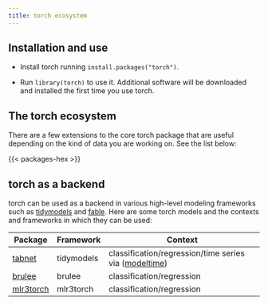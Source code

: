 ```yaml
---
title: torch ecosystem
---
```


## Installation and use

-   Install torch running `install.packages("torch")`.

-   Run `library(torch)` to use it. Additional software will be downloaded and installed the first time you use torch.

## The torch ecosystem

There are a few extensions to the core torch package that are useful depending on the kind of data you are working on. See the list below:

{{< packages-hex >}}

## torch as a backend

torch can be used as a backend in various high-level modeling frameworks such as [tidymodels](http://tidymodels.org) and [fable](https://fable.tidyverts.org/). Here are some torch models and the contexts and frameworks in which they can be used:

| Package                                     | Framework  | Context                                                                                                |
|---------------------------------------------|------------|--------------------------------------------------------------------------------------------------------|
| [tabnet](https://github.com/mlverse/tabnet) | tidymodels | classification/regression/time series via ([modeltime](https://github.com/business-science/modeltime)) |
| [brulee](https://github.com/tidymodels/brulee) | brulee | classification/regression |
| [mlr3torch](https://github.com/mlr-org/mlr3torch) | mlr3torch | classification/regression |
